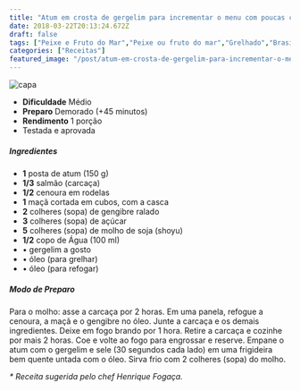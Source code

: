 ```yaml
---
title: "Atum em crosta de gergelim para incrementar o menu com poucas calorias"
date: 2018-03-22T20:13:24.672Z
draft: false
tags: ["Peixe e Fruto do Mar","Peixe ou fruto do mar","Grelhado","Brasileira","Dia a Dia","Festas"]
categories: ["Receitas"]
featured_image: "/post/atum-em-crosta-de-gergelim-para-incrementar-o-menu-com-poucas-calorias.befb567e.jpg"
---
```


![capa](/post/atum-em-crosta-de-gergelim-para-incrementar-o-menu-com-poucas-calorias.befb567e.jpg)

*   **Dificuldade** Médio
*   **Preparo** Demorado (+45 minutos)
*   **Rendimento** 1 porção
*   Testada e aprovada
    

##### Ingredientes

*   **1** posta de atum (150 g)
*   **1/3** salmão (carcaça)
*   **1/2** cenoura em rodelas
*   **1** maçã cortada em cubos, com a casca
*   **2** colheres (sopa) de gengibre ralado
*   **3** colheres (sopa) de açúcar
*   **5** colheres (sopa) de molho de soja (shoyu)
*   **1/2** copo de Água (100 ml)
*   • gergelim a gosto
*   • óleo (para grelhar)
*   • óleo (para refogar)

##### Modo de Preparo

Para o molho: asse a carcaça por 2 horas. Em uma panela, refogue a cenoura, a maçã e o gengibre no óleo. Junte a carcaça e os demais ingredientes. Deixe em fogo brando por 1 hora. Retire a carcaça e cozinhe por mais 2 horas. Coe e volte ao fogo para engrossar e reserve. Empane o atum com o gergelim e sele (30 segundos cada lado) em uma frigideira bem quente untada com o óleo. Sirva frio com 2 colheres (sopa) do molho.

_\* Receita sugerida pelo chef Henrique Fogaça._
